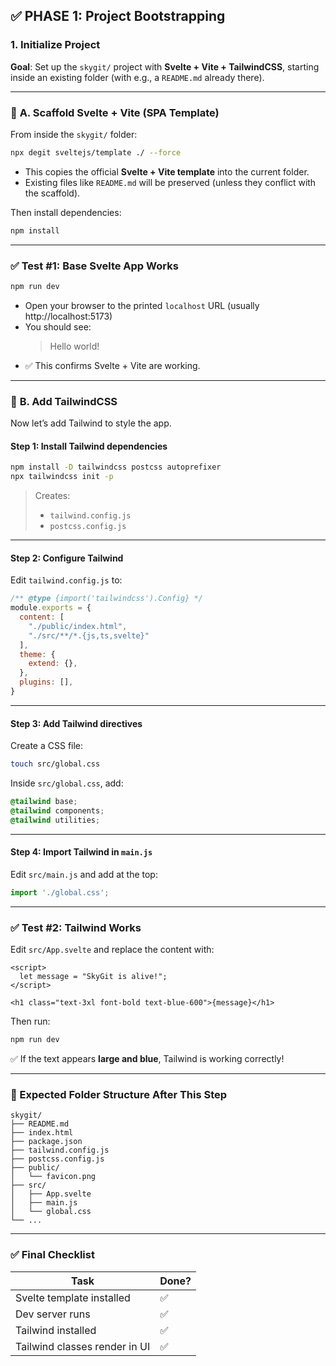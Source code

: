 ## ✅ **PHASE 1: Project Bootstrapping**

### 1. **Initialize Project**  
**Goal**: Set up the `skygit/` project with **Svelte + Vite + TailwindCSS**, starting inside an existing folder (with e.g., a `README.md` already there).

---

### 🔧 **A. Scaffold Svelte + Vite (SPA Template)**

From inside the `skygit/` folder:

```bash
npx degit sveltejs/template ./ --force
```

- This copies the official **Svelte + Vite template** into the current folder.
- Existing files like `README.md` will be preserved (unless they conflict with the scaffold).

Then install dependencies:

```bash
npm install
```

---

### ✅ **Test #1: Base Svelte App Works**

```bash
npm run dev
```

- Open your browser to the printed `localhost` URL (usually http://localhost:5173)
- You should see:  
  > Hello world!  
- ✅ This confirms Svelte + Vite are working.

---

### 🎨 **B. Add TailwindCSS**

Now let’s add Tailwind to style the app.

#### Step 1: Install Tailwind dependencies

```bash
npm install -D tailwindcss postcss autoprefixer
npx tailwindcss init -p
```

> Creates:
> - `tailwind.config.js`
> - `postcss.config.js`

---

#### Step 2: Configure Tailwind

Edit `tailwind.config.js` to:

```js
/** @type {import('tailwindcss').Config} */
module.exports = {
  content: [
    "./public/index.html",
    "./src/**/*.{js,ts,svelte}"
  ],
  theme: {
    extend: {},
  },
  plugins: [],
}
```

---

#### Step 3: Add Tailwind directives

Create a CSS file:

```bash
touch src/global.css
```

Inside `src/global.css`, add:

```css
@tailwind base;
@tailwind components;
@tailwind utilities;
```

---

#### Step 4: Import Tailwind in `main.js`

Edit `src/main.js` and add at the top:

```js
import './global.css';
```

---

### ✅ **Test #2: Tailwind Works**

Edit `src/App.svelte` and replace the content with:

```svelte
<script>
  let message = "SkyGit is alive!";
</script>

<h1 class="text-3xl font-bold text-blue-600">{message}</h1>
```

Then run:

```bash
npm run dev
```

✅ If the text appears **large and blue**, Tailwind is working correctly!

---

### 📁 Expected Folder Structure After This Step

```
skygit/
├── README.md
├── index.html
├── package.json
├── tailwind.config.js
├── postcss.config.js
├── public/
│   └── favicon.png
├── src/
│   ├── App.svelte
│   ├── main.js
│   └── global.css
└── ...
```

---

### ✅ **Final Checklist**

| Task                           | Done? |
|--------------------------------|-------|
| Svelte template installed      | ✅    |
| Dev server runs                | ✅    |
| Tailwind installed             | ✅    |
| Tailwind classes render in UI | ✅    |
